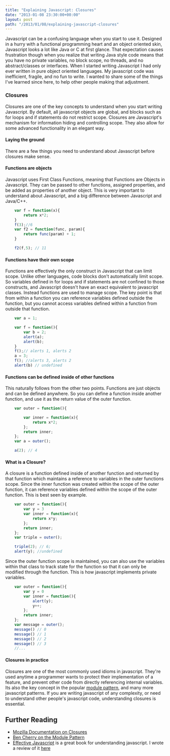 ```yaml
---
title: "Explaining Javascript: Closures"
date: "2013-01-08 23:30:00+00:00"
layout: post
path: "/2013/01/08/explaining-javascript-closures"
---
```


Javascript can be a confusing language when you start to use it.  Designed in a hurry with a functional programming heart and an object oriented skin, Javascript looks a lot like Java or C at first glance.  That expectation causes frustration though when you realize that writing Java style code means that you have no private variables, no block scope, no threads, and no abstract/classes or interfaces.  When I started writing Javascript I had only ever written in pure object oriented languages.  My javascript code was inefficient, fragile, and no fun to write.  I wanted to share some of the things I've learned since here, to help other people making that adjustment.

### Closures

Closures are one of the key concepts to understand when you start writing Javascript.  By default, all javascript objects are global, and blocks such as for loops and if statements do not restrict scope.  Closures are Javascript's mechanism for information hiding and controlling scope.  They also allow for some advanced functionality in an elegant way.


#### Laying the ground

There are a few things you need to understand about Javascript before closures make sense.

#### Functions are objects
Javascript uses First Class Functions, meaning that Functions are Objects in Javascript.  They can be passed to other functions, assigned properties, and be added as properties of another object.  This is very important to understand about Javascript, and a big difference between Javascript and Java/C++.

```javascript
    var f = function(x){
        return x*2;
    }
    f(3);//6
    var f2 = function(func, param){
        return func(param) + 1;
    }

    f2(f,5); // 11
```

#### Functions have their own scope
Functions are effectively the only construct in Javascript that can limit scope.  Unlike other languages, code blocks don't automatically limit scope.  So variables defined in for loops and if statements are not confined to those constructs, and Javascript doesn't have an exact equivalent to javascript classes.  Instead functions are used to manage scope.  The key point is that from within a function you can reference variables defined outside the function, but you cannot access variables defined within a function from outside that function.

```javascript
    var a = 1;

    var f = function(){
        var b = 2;
        alert(a);
        alert(b);
    }
    f();// alerts 1, alerts 2
    a = 3;
    f(); //alerts 3, alerts 2
    alert(b) // undefined
```

#### Functions can be defined inside of other functions

This naturally follows from the other two points.  Functions are just objects and can be defined anywhere.  So you can define a function inside another function, and use it as the return value of the outer function.

```javascript
    var outer = function(){

        var inner = function(x){
            return x*2;
        };
        return inner;
    };
    var a = outer();

    a(2); // 4
```



#### What is a Closure?

A closure is a function defined inside of another function and returned by that function which maintains a reference to variables in the outer functions scope.  Since the inner function was created within the scope of the outer function, it can reference variables defined within the scope of the outer function.  This is best seen by example.

```javascript
    var outer = function(){
        var y = 3
        var inner = function(x){
            return x*y;
        };
        return inner;
    };
    var triple = outer();

    triple(2); // 6;
    alert(y); //undefined
```

Since the outer function scope is maintained, you can also use the variables within that class to track state for the function so that it can only be modified through the function.  This is how javascript implements private variables.

```javascript
    var outer = function(){
        var y = 0
        var inner = function(){
            alert(y);
            y++;
        };
        return inner;
    };
    var message = outer();
    message() // 0
    message() // 1
    message() // 2
    message() // 3
    //...
```

#### Closures in practice

Closures are one of the most commonly used idioms in javascript.  They're used anytime a programmer wants to protect their implementation of a feature, and prevent other code from directly referencing internal variables.  Its also the key concept in the popular [module pattern][module], and many more javascript patterns.  If you are writing javascript of any complexity, or need to understand other people's javascript code, understanding closures is essential.

## Further Reading

- [Mozilla Documentation on Closures][mdnclosures]
- [Ben Cherry on the Module Pattern][module]
- [Effective Javascript][effectivejs] is a great book for understanding javascript.  I wrote a review of it [here][effectivejsreview]



[module]: http://www.adequatelygood.com/2010/3/JavaScript-Module-Pattern-In-Depth
[mdnclosures]: https://developer.mozilla.org/en-US/docs/JavaScript/Guide/Closures
[effectivejs]: http://www.amazon.com/Effective-JavaScript-Specific-Software-Development/dp/0321812182
[effectivejsreview]: http://benmccormick.org/blog/2013/01/06/book-review-effective-javascript/

